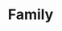 ---
pid: LLP353
title: Family
location_transcription: 
zipcode: '19111'
outside_phl: 
neighborhood: Lawndale,Castor Gardens
age: '12'
age_range: 6-13
instagram: 
image_file_name: LLP_353.jpg
proposal_transcription: This shows that we should work together instead of against
  each other
topic: Globalism,Violence,Love
topic_summary: 0, 0, 0
type: Image
keywords_other: globe, world, earth, holding hands, hands
credit: 'Nathan Osborne #loganster#'
image_labels: 
twitter: 
facebook: 
permalink: "/monuments/llp353/"
layout: item-page
---
